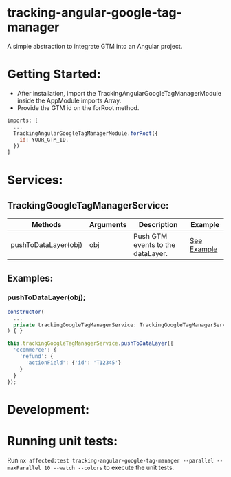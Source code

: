 <h1>tracking-angular-google-tag-manager</h1>

A simple abstraction to integrate GTM into an Angular project.

<h1>Getting Started:</h1>

- After installation, import the TrackingAngularGoogleTagManagerModule inside the AppModule imports Array.
- Provide the GTM id on the forRoot method.

```javascript
imports: [
  ...
  TrackingAngularGoogleTagManagerModule.forRoot({
    id: YOUR_GTM_ID,
  })
]
```

<h1>Services:</h1>

<h2>TrackingGoogleTagManagerService:</h2>

| Methods                | Arguments           | Description                              | Example                         |
| ---------------------- | ------------------- | ---------------------------------------- | ------------------------------- |
| pushToDataLayer(obj)   | obj<GtmEvent>       | Push GTM events to the dataLayer.        | [See Example](#pushToDataLayer) |


<h2>Examples:</h2>


<h3 id="pushToDataLayer">pushToDataLayer(obj);</h3>

```javascript
constructor(
  ...
  private trackingGoogleTagManagerService: TrackingGoogleTagManagerService,
) { }
```

```javascript
this.trackingGoogleTagManagerService.pushToDataLayer({
  'ecommerce': {
    'refund': {
      'actionField': {'id': 'T12345'}
    }
  }
});
```

<h1>Development:</h1>

<h1>Running unit tests:</h1>

Run `nx affected:test tracking-angular-google-tag-manager --parallel --maxParallel 10 --watch --colors` to execute the unit tests.
